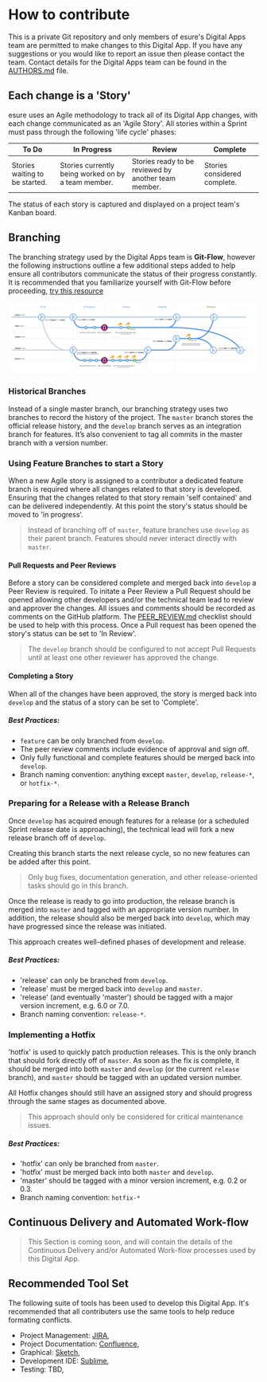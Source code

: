 # How to contribute

This is a private Git repository and only members of esure's Digital Apps team are permitted to make changes to this Digital App. If you have any suggestions or you would like to report an issue then please contact the team. Contact details for the Digital Apps team can be found in the [AUTHORS.md](AUTHORS.md) file.


## Each change is a 'Story'

esure uses an Agile methodology to track all of its Digital App changes, with each change communicated as an 'Agile Story'. All stories within a Sprint must pass through the following 'life cycle' phases:

| To Do | In Progress | Review | Complete |
|--- | --- | --- | --- |
| Stories waiting to be started. | Stories currently being worked on by a team member. | Stories ready to be reviewed by another team member. | Stories considered complete. |

The status of each story is captured and displayed on a project team's Kanban board.


## Branching

The branching strategy used by the Digital Apps team is **Git-Flow**, however the following instructions outline a few additional steps added to help ensure all contributors communicate the status of their progress constantly. It is recommended that you familiarize yourself with Git-Flow before proceeding, [try this resource](http://nvie.com/posts/a-successful-git-branching-model/)

![Branching Strategy Image](/_docs/imgs/DevFlow@1x.png "Digital Apps Branching Strategy")


### Historical Branches

Instead of a single master branch, our branching strategy uses two branches to record the history of the project. The `master` branch stores the official release history, and the `develop` branch serves as an integration branch for features. It’s also convenient to tag all commits in the master branch with a version number.

### Using Feature Branches to start a Story

When a new Agile story is assigned to a contributor a dedicated feature branch is required where all changes related to that story is developed. Ensuring that the changes related to that story remain 'self contained' and can be delivered independently.
At this point the story's status should be moved to 'in progress'.
> Instead of branching off of `master`, feature branches use `develop` as their parent branch. Features should never interact directly with `master`.

#### Pull Requests and Peer Reviews

Before a story can be considered complete and merged back into `develop` a Peer Review is required. To initate a Peer Review a Pull Request should be opened allowing other developers and/or the technical team lead to review and approver the changes. All issues and comments should be recorded as comments on the GitHub platform.
The [PEER_REVIEW.md](PEER_REVIEW.md) checklist should be used to help with this process.
Once a Pull request has been opened the story's status can be set to 'In Review'.
> The `develop` branch should be configured to not accept Pull Requests until at least one other reviewer has approved the change. 

#### Completing a Story

When all of the changes have been approved, the story is merged back into `develop` and the status of a story can be set to 'Complete'.

##### Best Practices:

* `feature` can be only branched from `develop`.
* The peer review comments include evidence of approval and sign off.
* Only fully functional and complete features should be merged back into `develop`.
* Branch naming convention: anything except `master`, `develop`, `release-*`, or `hotfix-*`.

### Preparing for a Release with a Release Branch

Once `develop` has acquired enough features for a release (or a scheduled Sprint release date is approaching), the technical lead will fork a new release branch off of `develop`.

Creating this branch starts the next release cycle, so no new features can be added after this point.
> Only bug fixes, documentation generation, and other release-oriented tasks should go in this branch.

Once the release is ready to go into production, the release branch is merged into `master` and tagged with an appropriate version number. In addition, the release should also be merged back into `develop`, which may have progressed since the release was initiated.

This approach creates well-defined phases of development and release.

##### Best Practices:

* 'release' can only be branched from `develop`.
* 'release' must be merged back into `develop` and `master`.
* 'release' (and eventually 'master') should be tagged with a major version increment, e.g. 6.0 or 7.0.
* Branch naming convention: `release-*`.

### Implementing a Hotfix

'hotfix' is used to quickly patch production releases. This is the only branch that should fork directly off of `master`. As soon as the fix is complete, it should be merged into both `master` and `develop` (or the current `release` branch), and `master` should be tagged with an updated version number.

All Hotfix changes should still have an assigned story and should progress through the same stages as documented above.

> This approach should only be considered for critical maintenance issues.

##### Best Practices:

* 'hotfix' can only be branched from `master`.
* 'hotfix' must be merged back into both `master` and `develop`.
* 'master' should be tagged with a minor version increment, e.g. 0.2 or 0.3.
* Branch naming convention: `hotfix-*`


## Continuous Delivery and Automated Work-flow

> This Section is coming soon, and will contain the details of the Continuous Delivery and/or Automated Work-flow processes used by this Digital App.


## Recommended Tool Set

The following suite of tools has been used to develop this Digital App. It's recommended that all contributers use the same tools to help reduce formating conflicts.

* Project Management: [JIRA](https://myesure.atlassian.com/), 
* Project Documentation: [Confluence](https://myesure.atlassian.com/), 
* Graphical: [Sketch](https://www.sketchapp.com),
* Development IDE: [Sublime](https://www.sublimetext.com),
* Testing: TBD,


